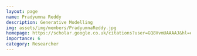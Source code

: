 ```yaml
---
layout: page
name: Pradyumna Reddy
description: Generative Modelling
img: assets/img/members/PradyumnaReddy.jpg
homepage: https://scholar.google.co.uk/citations?user=GQ8VvmUAAAAJ&hl=en
importance: 6
category: Researcher
---
```

